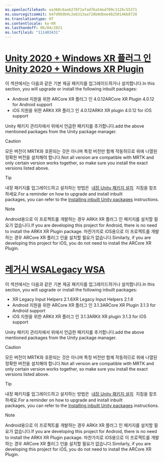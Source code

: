 ```yaml
---
ms.openlocfilehash: ea360c6aeb278f2afad76a54ed709c1126c55371
ms.sourcegitcommit: b4fd969b9c2e6313aa728b0dbee4b25014668720
ms.translationtype: HT
ms.contentlocale: ko-KR
ms.lasthandoff: 06/04/2021
ms.locfileid: "111403431"
---
```

# <a name="unity-2020--windows-xr-plugin"></a>[<span data-ttu-id="f694a-101">Unity 2020 + Windows XR 플러그 인</span><span class="sxs-lookup"><span data-stu-id="f694a-101">Unity 2020 + Windows XR Plugin</span></span>](#tab/winxr)

<span data-ttu-id="f694a-102">이 섹션에서는 다음과 같은 기본 제공 패키지를 업그레이드하거나 설치합니다.</span><span class="sxs-lookup"><span data-stu-id="f694a-102">In this section, you will upgrade or install the following inbuilt packages:</span></span>

* <span data-ttu-id="f694a-103">Android 지원을 위한 ARCore XR 플러그 인 4.0.12</span><span class="sxs-lookup"><span data-stu-id="f694a-103">ARCore XR Plugin 4.0.12 for Android support</span></span>
* <span data-ttu-id="f694a-104">iOS 지원을 위한 ARKit XR 플러그 인 4.0.12</span><span class="sxs-lookup"><span data-stu-id="f694a-104">ARKit XR plugin 4.0.12 for iOS support</span></span>

<span data-ttu-id="f694a-105">Unity 패키지 관리자에서 위에서 언급한 패키지를 추가합니다.</span><span class="sxs-lookup"><span data-stu-id="f694a-105">add the above mentioned packages from the Unity package manager.</span></span>

> [!CAUTION]
> <span data-ttu-id="f694a-106">모든 버전이 MRTK와 호환되는 것은 아니며 특정 버전만 함께 작동하므로 위에 나열된 정확한 버전을 설치해야 합니다.</span><span class="sxs-lookup"><span data-stu-id="f694a-106">Not all version are compatible with MRTK and only certain version works together, so make sure you install the exact versions listed above.</span></span>

>[!TIP]
> <span data-ttu-id="f694a-107">내장 패키지를 업그레이드하고 설치하는 방법은  [내장 Unity 패키지 설치](../mr-learning-asa-02.md#installing-inbuilt-unity-packages-and-importing-the-tutorial-assets)  지침을 참조하세요.</span><span class="sxs-lookup"><span data-stu-id="f694a-107">For a reminder on how to upgrade and install inbuilt packages, you can refer to the [Installing inbuilt Unity packages](../mr-learning-asa-02.md#installing-inbuilt-unity-packages-and-importing-the-tutorial-assets) instructions.</span></span>

> [!NOTE]
> <span data-ttu-id="f694a-108">Android용으로 이 프로젝트를 개발하는 경우 ARKit XR 플러그 인 패키지를 설치할 필요가 없습니다.</span><span class="sxs-lookup"><span data-stu-id="f694a-108">If you are developing this project for Android, there is no need to install the ARKit XR Plugin package.</span></span> <span data-ttu-id="f694a-109">마찬가지로 iOS용으로 이 프로젝트를 개발하는 경우 ARCore XR 플러그 인을 설치할 필요가 없습니다.</span><span class="sxs-lookup"><span data-stu-id="f694a-109">Similarly, if you are developing this project for iOS, you do not need to install the ARCore XR Plugin.</span></span>

# <a name="legacy-wsa"></a>[<span data-ttu-id="f694a-110">레거시 WSA</span><span class="sxs-lookup"><span data-stu-id="f694a-110">Legacy WSA</span></span>](#tab/wsa)

<span data-ttu-id="f694a-111">이 섹션에서는 다음과 같은 기본 제공 패키지를 업그레이드하거나 설치합니다.</span><span class="sxs-lookup"><span data-stu-id="f694a-111">In this section, you will upgrade or install the following inbuilt packages:</span></span>

* <span data-ttu-id="f694a-112">XR Legacy Input Helpers 2.1.6</span><span class="sxs-lookup"><span data-stu-id="f694a-112">XR Legacy Input Helpers 2.1.6</span></span>
* <span data-ttu-id="f694a-113">Android 지원을 위한 ARCore XR 플러그 인 3.1.3</span><span class="sxs-lookup"><span data-stu-id="f694a-113">ARCore XR Plugin 3.1.3 for Android support</span></span>
* <span data-ttu-id="f694a-114">iOS 지원을 위한 ARKit XR 플러그 인 3.1.3</span><span class="sxs-lookup"><span data-stu-id="f694a-114">ARKit XR plugin 3.1.3 for iOS support</span></span>

<span data-ttu-id="f694a-115">Unity 패키지 관리자에서 위에서 언급한 패키지를 추가합니다.</span><span class="sxs-lookup"><span data-stu-id="f694a-115">add the above mentioned packages from the Unity package manager.</span></span>

> [!CAUTION]
> <span data-ttu-id="f694a-116">모든 버전이 MRTK와 호환되는 것은 아니며 특정 버전만 함께 작동하므로 위에 나열된 정확한 버전을 설치해야 합니다.</span><span class="sxs-lookup"><span data-stu-id="f694a-116">Not all version are compatible with MRTK and only certain version works together, so make sure you install the exact versions listed above.</span></span>

>[!TIP]
> <span data-ttu-id="f694a-117">내장 패키지를 업그레이드하고 설치하는 방법은  [내장 Unity 패키지 설치](../mr-learning-asa-02.md#installing-inbuilt-unity-packages-and-importing-the-tutorial-assets)  지침을 참조하세요.</span><span class="sxs-lookup"><span data-stu-id="f694a-117">For a reminder on how to upgrade and install inbuilt packages, you can refer to the [Installing inbuilt Unity packages](../mr-learning-asa-02.md#installing-inbuilt-unity-packages-and-importing-the-tutorial-assets) instructions.</span></span>

> [!NOTE]
> <span data-ttu-id="f694a-118">Android용으로 이 프로젝트를 개발하는 경우 ARKit XR 플러그 인 패키지를 설치할 필요가 없습니다.</span><span class="sxs-lookup"><span data-stu-id="f694a-118">If you are developing this project for Android, there is no need to install the ARKit XR Plugin package.</span></span> <span data-ttu-id="f694a-119">마찬가지로 iOS용으로 이 프로젝트를 개발하는 경우 ARCore XR 플러그 인을 설치할 필요가 없습니다.</span><span class="sxs-lookup"><span data-stu-id="f694a-119">Similarly, if you are developing this project for iOS, you do not need to install the ARCore XR Plugin.</span></span>
